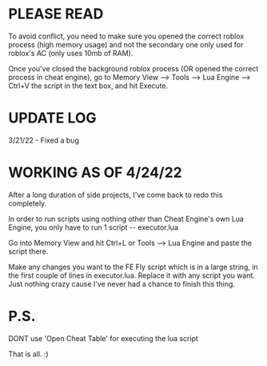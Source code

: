 # PLEASE READ

To avoid conflict, you need to make sure you opened the correct roblox process (high memory usage)
and not the secondary one only used for roblox's AC (only uses 10mb of RAM).

Once you've closed the background roblox process (OR opened the correct process in cheat engine), go to Memory View --> Tools --> Lua Engine --> Ctrl+V the script in the text box, and hit Execute.

# UPDATE LOG

3/21/22 - Fixed a bug

# WORKING AS OF 4/24/22

After a long duration of side projects, I've come back to redo this completely.

In order to run scripts using nothing other than Cheat Engine's own Lua Engine,
you only have to run 1 script -- executor.lua

Go into Memory View and hit Ctrl+L or Tools --> Lua Engine
and paste the script there.

Make any changes you want to the FE Fly script which is in a large string, in the first couple of lines in executor.lua.
Replace it with any script you want.
Just nothing crazy cause I've never had a chance to finish this thing.

# P.S.

DONT use 'Open Cheat Table' for executing the lua script

That is all. :)
